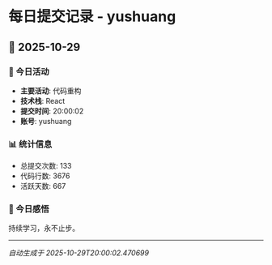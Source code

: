 # 每日提交记录 - yushuang

## 📅 2025-10-29

### 🎯 今日活动
- **主要活动**: 代码重构
- **技术栈**: React
- **提交时间**: 20:00:02
- **账号**: yushuang

### 📊 统计信息
- 总提交次数: 133
- 代码行数: 3676
- 活跃天数: 667

### 💭 今日感悟
持续学习，永不止步。

---
*自动生成于 2025-10-29T20:00:02.470699*
